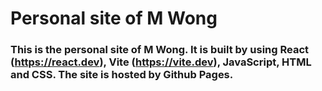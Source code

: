 # Personal site of M Wong
### This is the personal site of M Wong. It is built by using React (https://react.dev), Vite (https://vite.dev), JavaScript, HTML and CSS. The site is hosted by Github Pages.

